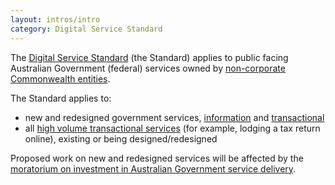 ```yaml
---
layout: intros/intro
category: Digital Service Standard
---
```


The [Digital Service Standard](../criteria/) (the Standard) applies to public facing Australian Government (federal) services owned by [non-corporate Commonwealth entities](http://www.finance.gov.au/resource-management/governance/#flipchart).

The Standard applies to:

* new and redesigned government services, [information](#information-services) and [transactional](#transactional-services)
* all [high volume transactional services](#transactional-services) (for example, lodging a tax return online), existing or being designed/redesigned

Proposed work on new and redesigned services will be affected by the [moratorium on investment in Australian Government service delivery](#moratorium-on-service-investment).
